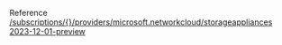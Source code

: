 Reference [/subscriptions/{}/providers/microsoft.networkcloud/storageappliances 2023-12-01-preview](/Resources/mgmt-plane/L3N1YnNjcmlwdGlvbnMve30vcHJvdmlkZXJzL21pY3Jvc29mdC5uZXR3b3JrY2xvdWQvc3RvcmFnZWFwcGxpYW5jZXM=/2023-12-01-preview.xml)
